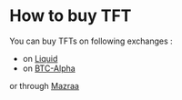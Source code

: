 
# How to buy TFT

You can buy TFTs on following exchanges : 

- on [Liquid](https://www.liquid.com/)
- on [BTC-Alpha](https://btc-alpha.com/en/)

or through [Mazraa](https://www.mazraa.io/)
